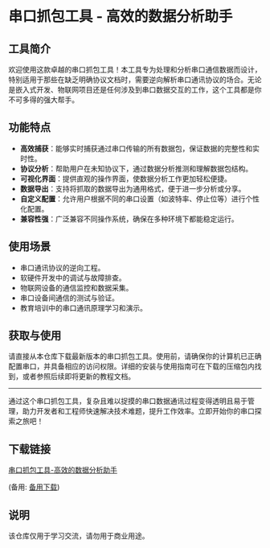 # 串口抓包工具 - 高效的数据分析助手

## 工具简介

欢迎使用这款卓越的串口抓包工具！本工具专为处理和分析串口通信数据而设计，特别适用于那些在缺乏明确协议文档时，需要逆向解析串口通讯协议的场合。无论是嵌入式开发、物联网项目还是任何涉及到串口数据交互的工作，这个工具都是你不可多得的强大帮手。

## 功能特点

- **高效捕获**：能够实时捕获通过串口传输的所有数据包，保证数据的完整性和实时性。
- **协议分析**：帮助用户在未知协议下，通过数据分析推测和理解数据包结构。
- **可视化界面**：提供直观的操作界面，使数据分析工作更加轻松便捷。
- **数据导出**：支持将抓取的数据导出为通用格式，便于进一步分析或分享。
- **自定义配置**：允许用户根据不同的串口设置（如波特率、停止位等）进行个性化配置。
- **兼容性强**：广泛兼容不同操作系统，确保在多种环境下都能稳定运行。

## 使用场景

- 串口通讯协议的逆向工程。
- 软硬件开发中的调试与故障排查。
- 物联网设备的通信监控和数据采集。
- 串口设备间通信的测试与验证。
- 教育培训中的串口通讯原理学习和演示。

## 获取与使用

请直接从本仓库下载最新版本的串口抓包工具。使用前，请确保你的计算机已正确配置串口，并具备相应的访问权限。详细的安装与使用指南可在下载的压缩包内找到，或者参照后续即将更新的教程文档。

---

通过这个串口抓包工具，复杂且难以捉摸的串口数据通讯过程变得透明且易于管理，助力开发者和工程师快速解决技术难题，提升工作效率。立即开始你的串口探索之旅吧！

## 下载链接
[串口抓包工具-高效的数据分析助手](https://pan.quark.cn/s/081182ab8642) 

(备用: [备用下载](https://pan.baidu.com/s/151W7hliPw_D728D78PRB9A?pwd=1234))

## 说明

该仓库仅用于学习交流，请勿用于商业用途。
